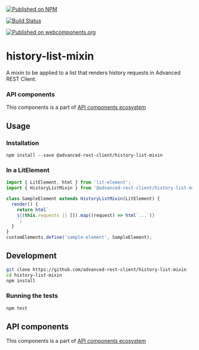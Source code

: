 [![Published on NPM](https://img.shields.io/npm/v/@advanced-rest-client/history-list-mixin.svg)](https://www.npmjs.com/package/@advanced-rest-client/history-list-mixin)

[![Build Status](https://travis-ci.org/advanced-rest-client/history-list-mixin.svg?branch=stage)](https://travis-ci.org/advanced-rest-client/history-list-mixin)

[![Published on webcomponents.org](https://img.shields.io/badge/webcomponents.org-published-blue.svg)](https://www.webcomponents.org/element/advanced-rest-client/history-list-mixin)

# history-list-mixin

A mixin to be applied to a list that renders history requests in Advanced REST Client.

### API components

This components is a part of [API components ecosystem](https://elements.advancedrestclient.com/)

## Usage

### Installation
```
npm install --save @advanced-rest-client/history-list-mixin
```

### In a LitElement

```js
import { LitElement, html } from 'lit-element';
import { HistoryListMixin } from '@advanced-rest-client/history-list-mixin/history-list-mixin.js';

class SampleElement extends HistoryListMixin(LitElement) {
  render() {
    return html`
    ${(this.requests || []).map((request) => html`...`)}
    `;
  }
}
customElements.define('sample-element', SampleElement);
```

## Development

```sh
git clone https://github.com/advanced-rest-client/history-list-mixin
cd history-list-mixin
npm install
```

### Running the tests

```sh
npm test
```

## API components

This components is a part of [API components ecosystem](https://elements.advancedrestclient.com/)
